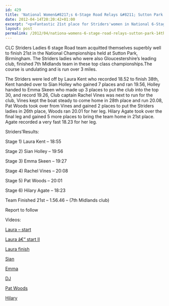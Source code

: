 ```yaml
---
id: 429
title: 'National Women&#8217;s 6-Stage Road Relays &#8211; Sutton Park 14th April 2012'
date: 2012-04-14T20:20:42+01:00
excerpt: "<p>Fantastic 21st place for Striders'women in National 6-Stage Road Relays!</p>"
layout: post
permalink: /2012/04/nationa-womens-6-stage-road-relays-sutton-park-14th-april-2012/
---
```

</p> 

CLC Striders Ladies 6 stage Road team acquitted themselves superbly well to finish 21st in the National Championships held at Sutton Park, Birmingham. The Striders ladies who were also Gloucestershire&#8217;s leading club, finished 7th Midlands team in these top class championships.The course is undulating and is run over 3 miles.

The Striders were led off by Laura Kent who recorded 18.52 to finish 38th, Kent handed over to Sian Holley who gained 7 places and ran 19.56, Holley handed to Emma Skeen who made up 3 places to put the club into the top 30, and record 19.26, Club captain Rachel Vines was next to run for the club, Vines kept the boat steady to come home in 28th place and run 20.08, Pat Woods took over from Vines and gained 2 places to put the Striders ladies in 26th place, Woods ran 20.01 for her leg. Hilary Agate took over the final leg and gained 5 more places to bring the team home in 21st place. Agate recorded a very fast 18.23 for her leg.

Striders&#8217;Results:

Stage 1) Laura Kent &#8211; 18:55

Stage 2) Sian Holley &#8211; 19:56

Stage 3) Emma Skeen &#8211; 19:27

Stage 4) Rachel Vines &#8211; 20:08

Stage 5) Pat Woods &#8211; 20:01

Stage 6) Hilary Agate &#8211; 18:23

Team Finished 21st &#8211; 1.56.46 &#8211; (7th Midlands club)

Report to follow

Videos:

<a href="http://youtu.be/7UtDvtYZvro" target="_blank" rel="nofollow">Laura &#8211; start</a>

<a href="http://youtu.be/8yd-O9xnBzs" target="_blank" rel="nofollow">Laura â€“ start II</a>

<a href="http://youtu.be/I5kw011ItmI" target="_blank" rel="nofollow">Laura finish</a>

<a href="http://youtu.be/oySrNPUxqQk" target="_blank" rel="nofollow">Sian</a>

<a href="http://youtu.be/rk800oUaf28" target="_blank" rel="nofollow">Emma</a>

<a href="http://youtu.be/bA-Hnfk1oxQ" target="_blank" rel="nofollow">DJ</a>

<a href="http://youtu.be/jn8BQYMXbXE" target="_blank" rel="nofollow">Pat Woods</a>

<a href="http://youtu.be/2ysHblDNXeg" target="_blank" rel="nofollow">Hilary</a></p>